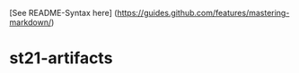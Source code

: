 [See README-Syntax here] (https://guides.github.com/features/mastering-markdown/)

# st21-artifacts

